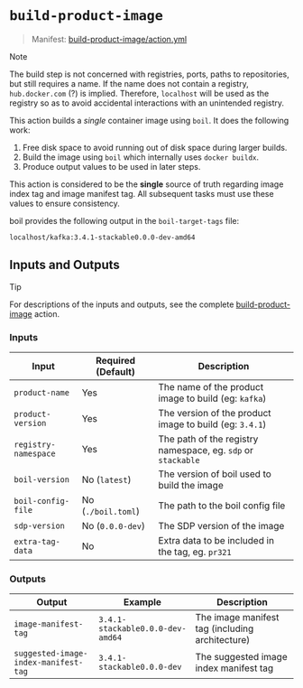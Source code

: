 # `build-product-image`

> Manifest: [build-product-image/action.yml][build-product-image]

<!-- markdownlint-disable-next-line MD028 -->
> [!NOTE]
> The build step is not concerned with registries, ports, paths to repositories, but still requires
> a name. If the name does not contain a registry, `hub.docker.com` (?) is implied. Therefore,
> `localhost` will be used as the registry so as to avoid accidental interactions with an unintended
> registry.

This action builds a *single* container image using `boil`. It does the following work:

1. Free disk space to avoid running out of disk space during larger builds.
2. Build the image using `boil` which internally uses `docker buildx`.
3. Produce output values to be used in later steps.

This action is considered to be the **single** source of truth regarding image index tag and image
manifest tag. All subsequent tasks must use these values to ensure consistency.

boil provides the following output in the `boil-target-tags` file:

```plain
localhost/kafka:3.4.1-stackable0.0.0-dev-amd64
```

## Inputs and Outputs

> [!TIP]
> For descriptions of the inputs and outputs, see the complete [build-product-image] action.

### Inputs

| Input                | Required (Default) | Description                                                  |
| -------------------- | ------------------ | ------------------------------------------------------------ |
| `product-name`       | Yes                | The name of the product image to build (eg: `kafka`)         |
| `product-version`    | Yes                | The version of the product image to build (eg: `3.4.1`)      |
| `registry-namespace` | Yes                | The path of the registry namespace, eg. `sdp` or `stackable` |
| `boil-version`       | No (`latest`)      | The version of boil used to build the image                  |
| `boil-config-file`   | No (`./boil.toml`) | The path to the boil config file                             |
| `sdp-version`        | No (`0.0.0-dev`)   | The SDP version of the image                                 |
| `extra-tag-data`     | No                 | Extra data to be included in the tag, eg. `pr321`            |

### Outputs

| Output                               | Example                          | Description                                     |
| ------------------------------------ | -------------------------------- | ----------------------------------------------- |
| `image-manifest-tag`                 | `3.4.1-stackable0.0.0-dev-amd64` | The image manifest tag (including architecture) |
| `suggested-image-index-manifest-tag` | `3.4.1-stackable0.0.0-dev`       | The suggested image index manifest tag          |

[build-product-image]: ./action.yaml
